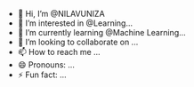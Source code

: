 - 👋 Hi, I’m @NILAVUNIZA
- 👀 I’m interested in @Learning...
- 🌱 I’m currently learning @Machine Learning...
- 💞️ I’m looking to collaborate on ...
- 📫 How to reach me ...
- 😄 Pronouns: ...
- ⚡ Fun fact: ...

<!---
NILAVUNIZA/NILAVUNIZA is a ✨ special ✨ repository because its `README.md` (this file) appears on your GitHub profile.
You can click the Preview link to take a look at your changes.
--->
